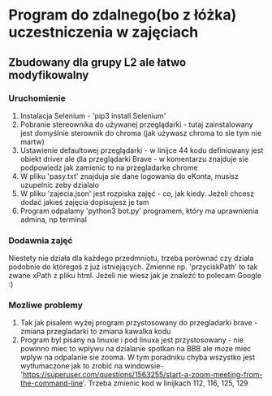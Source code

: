 # Program do zdalnego(bo z łóżka) uczestniczenia w zajęciach
## Zbudowany dla grupy L2 ale łatwo modyfikowalny
### Uruchomienie
1. Instalacja Selenium - 'pip3 install Selenium'
2. Pobranie stereownika do używanej przeglądarki - tutaj zainstalowany jest domyślnie sterownik do chroma (jak używasz chroma to sie tym nie martw)
3. Ustawienie defaultowej przeglądarki - w linijce 44 kodu definiowany jest obiekt driver ale dla przeglądarki Brave - w komentarzu znajduje sie podpowiedz jak zamienic to na przegladarke chrome
4. W pliku 'pasy.txt' znajduja sie dane logowania do eKonta, musisz uzupelnic zeby dzialalo
5. W pliku 'zajecia.json' jest rozpiska zajęć - co, jak kiedy. Jeżeli chcesz dodać jakieś zajęcia dopisujesz je tam
6. Program odpalamy 'python3 bot.py' programem, który ma uprawnienia admina, np terminal

### Dodawnia zajęć
Niestety nie działa dla każdego przedmniotu, trzeba porównać czy działa podobnie do któregoś z już istniejących.
Zmienne np. 'przyciskPath' to tak zwane xPath z pliku html. Jeżeli nie wiesz jak je znaleźć to polecam Google :)

### Mozliwe problemy
1. Tak jak pisalem wyżej program przystosowany do przegladarki brave - zmiana przegladarki to zmiana kawalka kodu
2. Program byl pisany na linuxie i pod linuxa jest przystosowany - nie powinno miec to wplywu na dzialanie spotkan na BBB ale moze miec wplyw na odpalanie sie zooma. W tym poradniku chyba wszystko jest wytłumaczone jak to zrobić na windowsie- 'https://superuser.com/questions/1563255/start-a-zoom-meeting-from-the-command-line'. Trzeba zmienic kod w linijkach 112, 116, 125, 129
